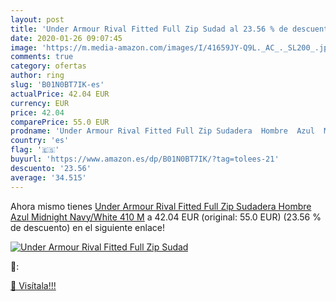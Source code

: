 ```yaml
---
layout: post
title: 'Under Armour Rival Fitted Full Zip Sudad al 23.56 % de descuento'
date: 2020-01-26 09:07:45
image: 'https://m.media-amazon.com/images/I/41659JY-Q9L._AC_._SL200_.jpg'
comments: true
category: ofertas
author: ring
slug: 'B01N0BT7IK-es'
actualPrice: 42.04 EUR
currency: EUR
price: 42.04
comparePrice: 55.0 EUR
prodname: 'Under Armour Rival Fitted Full Zip Sudadera  Hombre  Azul  Midnight Navy/White 410   M'
country: 'es'
flag: '🇪🇸'
buyurl: 'https://www.amazon.es/dp/B01N0BT7IK/?tag=tolees-21'
descuento: '23.56'
average: '34.515'
---
```


Ahora mismo tienes [Under Armour Rival Fitted Full Zip Sudadera  Hombre  Azul  Midnight Navy/White 410   M](https://www.amazon.es/dp/B01N0BT7IK/?tag=tolees-21) a 42.04 EUR (original: 55.0 EUR) (23.56 %  de descuento) en el siguiente enlace!

[![Under Armour Rival Fitted Full Zip Sudad](https://m.media-amazon.com/images/I/41659JY-Q9L._AC_._SL200_.jpg)](https://www.amazon.es/dp/B01N0BT7IK/?tag=tolees-21)

🔎:


[🛒 Visítala!!!](https://www.amazon.es/dp/B01N0BT7IK/?tag=tolees-21)
